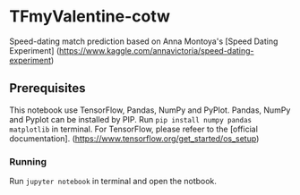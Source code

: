 # TFmyValentine-cotw

Speed-dating match prediction based on Anna Montoya's [Speed Dating Experiment] (https://www.kaggle.com/annavictoria/speed-dating-experiment)

## Prerequisites

This notebook use TensorFlow, Pandas, NumPy and PyPlot.
Pandas, NumPy and Pyplot can be installed by PIP. Run <code>pip install numpy pandas matplotlib</code> in terminal.
For TensorFlow, please refeer to the [official documentation]. (https://www.tensorflow.org/get_started/os_setup)

### Running

Run <code>jupyter notebook</code> in terminal and open the notbook.
